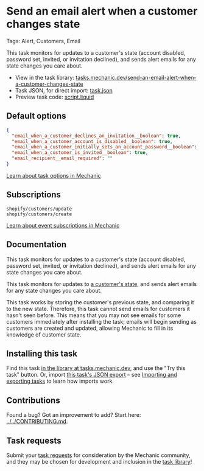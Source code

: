 # Send an email alert when a customer changes state

Tags: Alert, Customers, Email

This task monitors for updates to a customer's state (account disabled, password set, invited, or invitation declined), and sends alert emails for any state changes you care about.

* View in the task library: [tasks.mechanic.dev/send-an-email-alert-when-a-customer-changes-state](https://tasks.mechanic.dev/send-an-email-alert-when-a-customer-changes-state)
* Task JSON, for direct import: [task.json](../../tasks/send-an-email-alert-when-a-customer-changes-state.json)
* Preview task code: [script.liquid](./script.liquid)

## Default options

```json
{
  "email_when_a_customer_declines_an_invitation__boolean": true,
  "email_when_a_customer_account_is_disabled__boolean": true,
  "email_when_a_customer_initially_sets_an_account_password__boolean": true,
  "email_when_a_customer_is_invited__boolean": true,
  "email_recipient__email_required": ""
}
```

[Learn about task options in Mechanic](https://learn.mechanic.dev/core/tasks/options)

## Subscriptions

```liquid
shopify/customers/update
shopify/customers/create
```

[Learn about event subscriptions in Mechanic](https://learn.mechanic.dev/core/tasks/subscriptions)

## Documentation

This task monitors for updates to a customer's state (account disabled, password set, invited, or invitation declined), and sends alert emails for any state changes you care about.

This task monitors for updates to [a customer's state](https://help.shopify.com/en/api/graphql-admin-api/reference/enum/customerstate), and sends alert emails for any state changes you care about.

This task works by storing the customer's previous state, and comparing it to the new state. Therefore, this task cannot send emails for customers it hasn't seen before. This means that you may not see emails for some customers immediately after installing the task; emails will begin sending as customers are created and updated, allowing Mechanic to fill in its knowledge of customer state.

## Installing this task

Find this task [in the library at tasks.mechanic.dev](https://tasks.mechanic.dev/send-an-email-alert-when-a-customer-changes-state), and use the "Try this task" button. Or, import [this task's JSON export](../../tasks/send-an-email-alert-when-a-customer-changes-state.json) – see [Importing and exporting tasks](https://learn.mechanic.dev/core/tasks/import-and-export) to learn how imports work.

## Contributions

Found a bug? Got an improvement to add? Start here: [../../CONTRIBUTING.md](../../CONTRIBUTING.md).

## Task requests

Submit your [task requests](https://mechanic.canny.io/task-requests) for consideration by the Mechanic community, and they may be chosen for development and inclusion in the [task library](https://tasks.mechanic.dev/)!
